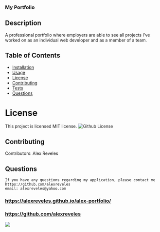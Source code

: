 
  ### My Portfolio 
  
  ## Description
  A professional portfolio where employers are able to see all projects I've worked on as an individual web developer and as a member of a team.


  ##  Table of Contents
  * [Installation](#installation)
  * [Usage](#usage)
  * [License](#License)
  * [Contributing](#contributing)
  * [Tests](#Tests)
  * [Questions](#questions)
  
  # License
  This project is  licensed MIT license.
  ![Github License](https://img.shields.io/badge/license-MIT-red.svg)

  ## Contributing
  Contributors: Alex Reveles

  
  ## Questions
    If you have any questions regarding my application, please contact me https://github.com/alexreveles
    email: alexreveles@yahoo.com

### https://alexreveles.github.io/alex-portfolio/
### https://github.com/alexreveles


![](./images/gif.gif)
